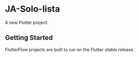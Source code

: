 # JA-Solo-lista

A new Flutter project.

## Getting Started

FlutterFlow projects are built to run on the Flutter _stable_ release.
